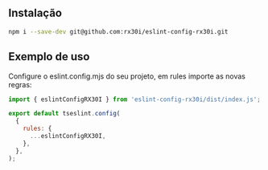 ## Instalação

```bash
npm i --save-dev git@github.com:rx30i/eslint-config-rx30i.git
```

## Exemplo de uso

Configure o eslint.config.mjs do seu projeto, em rules importe as novas regras:

```javascript
import { eslintConfigRX30I } from 'eslint-config-rx30i/dist/index.js';

export default tseslint.config(
  {
    rules: {
      ...eslintConfigRX30I,
    },
  },
);
```
